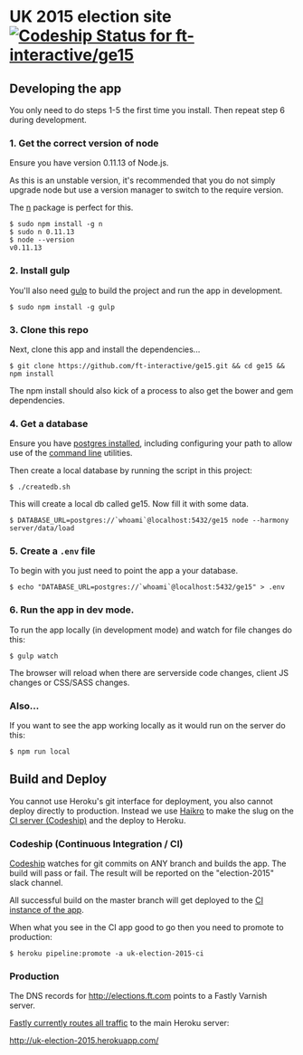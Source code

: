 # UK 2015 election site [![Codeship Status for ft-interactive/ge15](https://codeship.com/projects/345102d0-585d-0130-1abe-123138152df8/status)](https://codeship.com/projects/1503)

## Developing the app

You only need to do steps 1-5 the first time you install. Then repeat step 6 during development.

### 1. Get the correct version of node

Ensure you have version 0.11.13 of Node.js.

As this is an unstable version, it's recommended that you do not simply upgrade node but use a version manager to switch to the require version. 

The [n](https://github.com/tj/n) package is perfect for this.

```shell
$ sudo npm install -g n
$ sudo n 0.11.13
$ node --version
v0.11.13
```

### 2. Install gulp

You'll also need [gulp](https://github.com/gulpjs/gulp/blob/master/docs/getting-started.md) to build the project and run the app in development.

```shell
$ sudo npm install -g gulp
```

### 3. Clone this repo

Next, clone this app and install the dependencies...

```shell
$ git clone https://github.com/ft-interactive/ge15.git && cd ge15 && npm install
```

The npm install should also kick of a process to also get the bower and gem dependencies.

### 4. Get a database

Ensure you have [postgres installed](http://postgresapp.com/), including configuring your path to allow use of the [command line](http://postgresapp.com/documentation/cli-tools.html) utilities.

Then create a local database by running the script in this project:

```
$ ./createdb.sh
```

This will create a local db called ge15. Now fill it with some data.

```
$ DATABASE_URL=postgres://`whoami`@localhost:5432/ge15 node --harmony server/data/load
```

### 5. Create a `.env` file

To begin with you just need to point the app a your database.

```
$ echo "DATABASE_URL=postgres://`whoami`@localhost:5432/ge15" > .env
```

### 6. Run the app in dev mode.

To run the app locally (in development mode) and watch for file changes do this:

```shell
$ gulp watch
```

The browser will reload when there are serverside code changes, client JS changes or CSS/SASS changes.

### Also...

If you want to see the app working locally as it would run on the server do this:

```shell
$ npm run local
```

## Build and Deploy

You cannot use Heroku's git interface for deployment, you also cannot deploy directly to production. Instead we use [Haikro](https://github.com/matthew-andrews/haikro) to make the slug on the [CI server (Codeship)](https://codeship.com/projects/1503) and the deploy to Heroku.

### Codeship (Continuous Integration / CI)

[Codeship](https://codeship.com/projects/1503) watches for git commits on ANY branch and builds the app. The build will pass or fail. The result will be reported on the "election-2015" slack channel.

All successful build on the master branch will get deployed to the [CI instance of the app](http://uk-election-2015-ci.herokuapp.com/).

When what you see in the CI app good to go then you need to promote to production:

```
$ heroku pipeline:promote -a uk-election-2015-ci
```

### Production

The DNS records for http://elections.ft.com points to a Fastly Varnish server.

[Fastly currently routes all traffic](https://app.fastly.com/#configure/service/656lsqYifRuigSP96daQvp) to the main Heroku server:

http://uk-election-2015.herokuapp.com/
